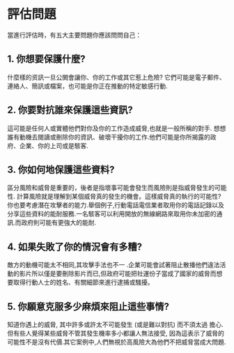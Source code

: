 [Title]: # (評估的問題)
[Order]: # (2)

# 評估問題
當進行評估時，有五大主要問題你應該問問自己：
## 1. 你想要保護什麼?

什麼樣的资訊一旦公閧會讓你、你的工作或其它惹上危險? 它們可能是電子郵件、連絡人、簡訊或檔案，也可能是你正在推動的特定敏感行動.

## 2. 你要對抗誰來保護這些資訊?

這可能是任何人或實體他們對你及你的工作造成威脅,也就是一般所稱的對手. 想想誰有動機去閱讀或刪除你的資訊、破壞干擾你的工作.他們可能是你所揭露的政府、企業、你的上司或是駭客.

## 3. 你如何地保護這些資料?

區分風險和威脅是重要的，後者是指壞事可能會發生而風險則是指威脅發生的可能性. 計算風險就是理解到某個威脅真的發生的機會。這樣威脅真的執行的可能性?你也要考慮潛在攻擊者的能力.舉個例子,行動電話電信業者取用你的電話記錄以及分享這些資料的能耐服務.一名駭客可以利用開放的無線網路來取用你未加密的通訊.而政府則可能有更強大的能耐.

## 4. 如果失敗了你的情況會有多糟?

敵方的動機可能太不相同,其攻擊手法也不一 .企業可能會試著阻止散播他們違法活動的影片所以僅是要刪除影片而已,但政府可能把社運份子當成了國家的威脅而想要取得行動人士的姓名、有關細節來進行逮捕或騷擾。

## 5. 你願意克服多少麻煩來阻止這些事情?

知道你遇上的威脅, 其中許多或許太不可能發生 (或是難以對抗) 而不須太過 擔心.但有些人覺得某些威脅不管其發生機率多小都讓人無法接受, 因為這表示了威脅的可能性不是沒有代價.其它案例中,人們無視於高風險大為他們不把威脅當成大問題.
